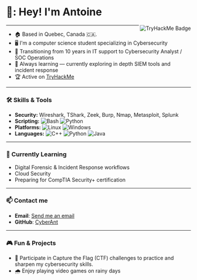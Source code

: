 <h1 align="left" id="macropower-title">👋: Hey! I'm Antoine </h1>
<a href="https://tryhackme.com/p/Cyberant">
  <img src="https://tryhackme-badges.s3.amazonaws.com/Cyberant.png?cache=1" alt="TryHackMe Badge" align="right" />
  
</a>

---

- :house: Based in Quebec, Canada 🇨🇦.
- :desktop_computer: I'm a computer science student specializing in Cybersecurity
- :closed_lock_with_key: Transitioning from 10 years in IT support to Cybersecurity Analyst / SOC Operations
- :seedling: Always learning — currently exploring in depth SIEM tools and incident response
- :trophy: Active on [TryHackMe](https://tryhackme.com/p/Cyberant)

---

### :hammer_and_wrench: Skills & Tools
- **Security:** Wireshark, TShark, Zeek, Burp, Nmap, Metasploit, Splunk    
- **Scripting:** ![Bash](https://img.shields.io/badge/Bash-4EAA25?logo=gnubash&logoColor=fff)   ![Python](https://img.shields.io/badge/Python-3776AB?logo=python&logoColor=fff)  
- **Platforms:** ![Linux](https://img.shields.io/badge/Linux-FCC624?logo=linux&logoColor=black)   ![Windows](https://custom-icon-badges.demolab.com/badge/Windows-0078D6?logo=windows11&logoColor=white)
- **Languages:** ![C++](https://img.shields.io/badge/C++-%2300599C.svg?logo=c%2B%2B&logoColor=white)   ![Python](https://img.shields.io/badge/Python-3776AB?style=flat&logo=python&logoColor=white)   ![Java](https://img.shields.io/badge/Java-ED8B00?style=flat&logo=openjdk&logoColor=white)
 
---

### :dart: Currently Learning  
- Digital Forensic & Incident Response workflows
- Cloud Security
- Preparing for CompTIA Security+ certification  
  
---

### :mailbox: Contact me
- **Email**: [Send me an email](mailto:antoine.marion7@gmail.com)
- **GitHub**: [CyberAnt](https://github.com/AntoineMarion7)

---

### :video_game: Fun & Projects
- :brain: Participate in Capture the Flag (CTF) challenges to practice and sharpen my cybersecurity skills.
- :cloud_with_rain: Enjoy playing video games on rainy days

